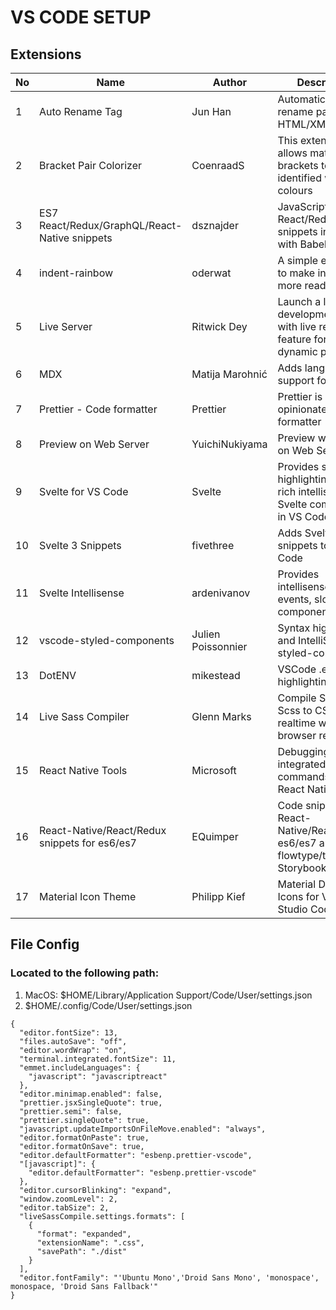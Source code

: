 # VS CODE SETUP

## Extensions

| No  | Name                                          | Author             | Description                                                                           |
| --- | --------------------------------------------- | ------------------ | ------------------------------------------------------------------------------------- |
| 1   | Auto Rename Tag                               | Jun Han            | Automatically rename paired HTML/XML tag                                              |
| 2   | Bracket Pair Colorizer                        | CoenraadS          | This extension allows matching brackets to be identified with colours                 |
| 3   | ES7 React/Redux/GraphQL/React-Native snippets | dsznajder          | JavaScript and React/Redux snippets in ES7+ with Babel plugin                         |
| 4   | indent-rainbow                                | oderwat            | A simple extension to make indentation more readable                                  |
| 5   | Live Server                                   | Ritwick Dey        | Launch a local development server with live reload feature for static & dynamic pages |
| 6   | MDX                                           | Matija Marohnić    | Adds language support for MDX                                                         |
| 7   | Prettier - Code formatter                     | Prettier           | Prettier is an opinionated code formatter                                             |
| 8   | Preview on Web Server                         | YuichiNukiyama     | Preview web page on Web Server                                                        |
| 9   | Svelte for VS Code                            | Svelte             | Provides syntax highlighting and rich intellisense for Svelte components in VS Code   |
| 10  | Svelte 3 Snippets                             | fivethree          | Adds Svelte 3 snippets to VS Code                                                     |
| 11  | Svelte Intellisense                           | ardenivanov        | Provides intellisense for data, events, slots etc. in components                      |
| 12  | vscode-styled-components                      | Julien Poissonnier | Syntax highlighting and IntelliSense for styled-components                            |
| 13  | DotENV                                        | mikestead          | VSCode .env syntax highlighting                                                       |
| 14  | Live Sass Compiler                            | Glenn Marks        | Compile Sass or Scss to CSS at realtime with live browser reload                      |
| 15  | React Native Tools                            | Microsoft          | Debugging and integrated commands for React Native                                    |
| 16  | React-Native/React/Redux snippets for es6/es7 | EQuimper           | Code snippets for React-Native/React/Redux es6/es7 and flowtype/typescript, Storybook                      |
| 17  | Material Icon Theme                           | Philipp Kief       | Material Design Icons for Visual Studio Code                                          |

## File Config

### Located to the following path:

1. MacOS: $HOME/Library/Application Support/Code/User/settings.json
2. $HOME/.config/Code/User/settings.json

```
{
  "editor.fontSize": 13,
  "files.autoSave": "off",
  "editor.wordWrap": "on",
  "terminal.integrated.fontSize": 11,
  "emmet.includeLanguages": {
    "javascript": "javascriptreact"
  },
  "editor.minimap.enabled": false,
  "prettier.jsxSingleQuote": true,
  "prettier.semi": false,
  "prettier.singleQuote": true,
  "javascript.updateImportsOnFileMove.enabled": "always",
  "editor.formatOnPaste": true,
  "editor.formatOnSave": true,
  "editor.defaultFormatter": "esbenp.prettier-vscode",
  "[javascript]": {
    "editor.defaultFormatter": "esbenp.prettier-vscode"
  },
  "editor.cursorBlinking": "expand",
  "window.zoomLevel": 2,
  "editor.tabSize": 2,
  "liveSassCompile.settings.formats": [
    {
      "format": "expanded",
      "extensionName": ".css",
      "savePath": "./dist"
    }
  ],
  "editor.fontFamily": "'Ubuntu Mono','Droid Sans Mono', 'monospace', monospace, 'Droid Sans Fallback'"
}
```
